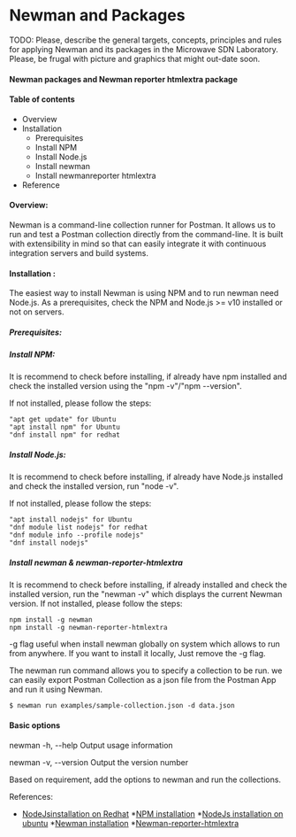 # Newman and Packages


TODO: Please, describe the general targets, concepts, principles and rules for applying Newman and its packages in the Microwave SDN Laboratory.
Please, be frugal with picture and graphics that might out-date soon.

#### Newman packages and Newman reporter htmlextra package
#### Table of contents
* Overview
* Installation
    - Prerequisites
    - Install NPM
    - Install Node.js
    - Install newman
    - Install newmanreporter htmlextra
* Reference

#### Overview: 
Newman is a command-line collection runner for Postman. It allows us to run and test a Postman collection directly from the command-line. It is built with extensibility in mind so that can easily integrate it with continuous integration servers and build systems.

#### Installation :
The easiest way to install Newman is using NPM and to run newman need Node.js. As a prerequisites, check the NPM and Node.js >= v10 installed or not on servers.
##### Prerequisites:
##### Install NPM:
It is recommend to check before installing, if already have npm installed and check the installed version using the  "npm -v"/"npm --version".

If not installed, please follow the steps:

    "apt get update" for Ubuntu
    "apt install npm" for Ubuntu
    "dnf install npm" for redhat

##### Install Node.js:
It is recommend to check before installing, if already have Node.js installed and check the installed version, run "node -v".

If not installed, please follow the steps:
    
    "apt install nodejs" for Ubuntu
    "dnf module list nodejs" for redhat
    "dnf module info --profile nodejs"
    "dnf install nodejs"

##### Install newman & newman-reporter-htmlextra

It is recommend to check before installing, if already installed and check the installed version, run the "newman -v" which displays the current Newman version.
If not installed, please follow the steps:
    
    npm install -g newman
    npm install -g newman-reporter-htmlextra
                
-g flag useful when install newman globally on system which allows to run from anywhere. If you want to install it locally, Just remove the -g flag.

The newman run command allows you to specify a collection to be run. we can easily export Postman Collection as a json file from the Postman App and run it using Newman.

    $ newman run examples/sample-collection.json -d data.json

#### Basic options
newman -h, --help	Output usage information

newman -v, --version	Output the version number

Based on requirement, add the options to newman and run the collections.



References:

* [NodeJsinstallation on Redhat](https://linuxconfig.org/how-to-install-node-js-on-redhat-8-linux)
*[NPM installation](https://linuxconfig.org/how-to-install-npm-on-redhat-8)
*[NodeJs installation on ubuntu](https://linuxize.com/post/how-to-install-node-js-on-ubuntu-20-04)
*[Newman installation](https://www.npmjs.com/package/newman)
*[Newman-reporter-htmlextra](https://www.npmjs.com/package/newman-reporter-htmlextra)

    